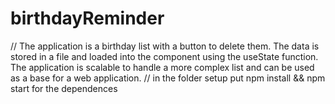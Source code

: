 # birthdayReminder
// The application is a birthday list with a button to delete them. The data is stored in a file and loaded into the component using the useState function. The application is scalable to handle a more complex list and can be used as a base for a web application.
// in the folder setup put npm install && npm start for the dependences
